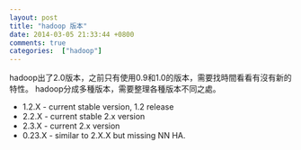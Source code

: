 ```yaml
---
layout: post
title: "hadoop 版本"
date: 2014-03-05 21:33:44 +0800
comments: true
categories:  ["hadoop"]
---
```


hadoop出了2.0版本，之前只有使用0.9和1.0的版本，需要找時間看看有沒有新的特性。
hadoop分成多種版本，需要整理各種版本不同之處。  

 * 1.2.X - current stable version, 1.2 release
 * 2.2.X - current stable 2.x version
 * 2.3.X - current 2.x version
 * 0.23.X - similar to 2.X.X but missing NN HA.
